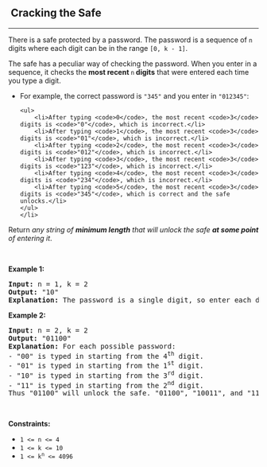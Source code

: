<h2>  Cracking the Safe</h2><hr><div><p>There is a safe protected by a password. The password is a sequence of <code>n</code> digits where each digit can be in the range <code>[0, k - 1]</code>.</p>

<p>The safe has a peculiar way of checking the password. When you enter in a sequence, it checks the <strong>most recent </strong><code>n</code><strong> digits</strong> that were entered each time you type a digit.</p>

<ul>
	<li>For example, the correct password is <code>"345"</code> and you enter in <code>"012345"</code>:

	<ul>
		<li>After typing <code>0</code>, the most recent <code>3</code> digits is <code>"0"</code>, which is incorrect.</li>
		<li>After typing <code>1</code>, the most recent <code>3</code> digits is <code>"01"</code>, which is incorrect.</li>
		<li>After typing <code>2</code>, the most recent <code>3</code> digits is <code>"012"</code>, which is incorrect.</li>
		<li>After typing <code>3</code>, the most recent <code>3</code> digits is <code>"123"</code>, which is incorrect.</li>
		<li>After typing <code>4</code>, the most recent <code>3</code> digits is <code>"234"</code>, which is incorrect.</li>
		<li>After typing <code>5</code>, the most recent <code>3</code> digits is <code>"345"</code>, which is correct and the safe unlocks.</li>
	</ul>
	</li>
</ul>

<p>Return <em>any string of <strong>minimum length</strong> that will unlock the safe <strong>at some point</strong> of entering it</em>.</p>

<p>&nbsp;</p>
<p><strong>Example 1:</strong></p>

<pre><strong>Input:</strong> n = 1, k = 2
<strong>Output:</strong> "10"
<strong>Explanation:</strong> The password is a single digit, so enter each digit. "01" would also unlock the safe.
</pre>

<p><strong>Example 2:</strong></p>

<pre><strong>Input:</strong> n = 2, k = 2
<strong>Output:</strong> "01100"
<strong>Explanation:</strong> For each possible password:
- "00" is typed in starting from the 4<sup>th</sup> digit.
- "01" is typed in starting from the 1<sup>st</sup> digit.
- "10" is typed in starting from the 3<sup>rd</sup> digit.
- "11" is typed in starting from the 2<sup>nd</sup> digit.
Thus "01100" will unlock the safe. "01100", "10011", and "11001" would also unlock the safe.
</pre>

<p>&nbsp;</p>
<p><strong>Constraints:</strong></p>

<ul>
	<li><code>1 &lt;= n &lt;= 4</code></li>
	<li><code>1 &lt;= k &lt;= 10</code></li>
	<li><code>1 &lt;= k<sup>n</sup> &lt;= 4096</code></li>
</ul>
</div>